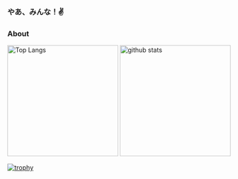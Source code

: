### やあ、みんな！✌
### About

<p align="center">
  <!--
  <img src="https://github-readme-stats.vercel.app/api?username=Fumolat&show_icons=true&theme=dark" />
  <img src="https://github-readme-stats.vercel.app/api/top-langs/?username=Fumolat&theme=dark&layout=compact" />
  -->
  <!--
  ![Fumolat's GitHub stats](https://github-readme-stats.vercel.app/api?username=Fumolat&show_icons=true&theme=radical)
  [![Top Langs](https://github-readme-stats.vercel.app/api/top-langs/?username=Fumolat)](https://github.com/Fumolat/github-readme-stats)
  -->

  <p align="left"> 
  <img alt="Top Langs" height="250px" src="https://github-readme-stats.vercel.app/api?username=Fumolat&show_icons=true&theme=radical&layout=compact&show_icons=true"/>
  <img alt="github stats" height="250px" src="https://github-readme-stats.vercel.app/api/top-langs/?username=Fumolat" />
  </p>
  
  [![trophy](https://github-profile-trophy.vercel.app/?username=Fumolat&theme=discord&row=1&column=6)](https://github.com/Fumolat/github-profile-trophy)
</p>

